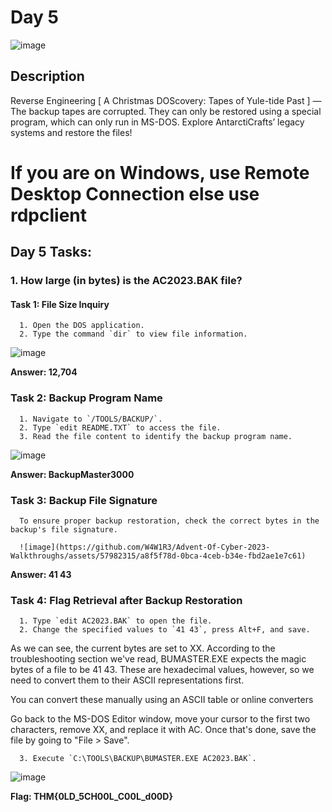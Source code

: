 # Day 5
![image](https://github.com/W4W1R3/Advent-Of-Cyber-2023-Walkthroughs/assets/57982315/8bdb8a7c-f3dd-4c66-9686-597f9b727428)

## Description

Reverse Engineering [ A Christmas DOScovery: Tapes of Yule-tide Past ] — The backup tapes are corrupted. 
They can only be restored using a special program, which can only run in MS-DOS. Explore AntarctiCrafts’ legacy systems and restore the files!

<h1>If you are on Windows, use Remote Desktop Connection else use rdpclient</h1>

## Day 5 Tasks:

### 1. How large (in bytes) is the AC2023.BAK file?

#### Task 1: File Size Inquiry

      1. Open the DOS application.
      2. Type the command `dir` to view file information.


![image](https://github.com/W4W1R3/Advent-Of-Cyber-2023-Walkthroughs/assets/57982315/e6fac3d0-818d-4251-a08d-0de873aa2c0a)

   
**Answer: 12,704**

### Task 2: Backup Program Name

      1. Navigate to `/TOOLS/BACKUP/`.
      2. Type `edit README.TXT` to access the file.
      3. Read the file content to identify the backup program name.

![image](https://github.com/W4W1R3/Advent-Of-Cyber-2023-Walkthroughs/assets/57982315/75c9c193-3175-4f3b-be50-089f21178e09)


**Answer: BackupMaster3000**

### Task 3: Backup File Signature

      To ensure proper backup restoration, check the correct bytes in the backup's file signature.

      ![image](https://github.com/W4W1R3/Advent-Of-Cyber-2023-Walkthroughs/assets/57982315/a8f5f78d-0bca-4ceb-b34e-fbd2ae1e7c61)


**Answer: 41 43**

### Task 4: Flag Retrieval after Backup Restoration

      1. Type `edit AC2023.BAK` to open the file.
      2. Change the specified values to `41 43`, press Alt+F, and save.

As we can see, the current bytes are set to XX. According to the troubleshooting section we've read, BUMASTER.EXE expects the magic bytes of a file to be 41 43. 
These are hexadecimal values, however, so we need to convert them to their ASCII representations first.

You can convert these manually using an ASCII table or online converters

Go back to the MS-DOS Editor window, move your cursor to the first two characters, remove XX, and replace it with AC. Once that's done, save the file by going to "File > Save".

      3. Execute `C:\TOOLS\BACKUP\BUMASTER.EXE AC2023.BAK`.

![image](https://github.com/W4W1R3/Advent-Of-Cyber-2023-Walkthroughs/assets/57982315/4910f68a-d84b-4ec9-ac1e-bda3f599e41c)

**Flag: THM{0LD_5CH00L_C00L_d00D}**
